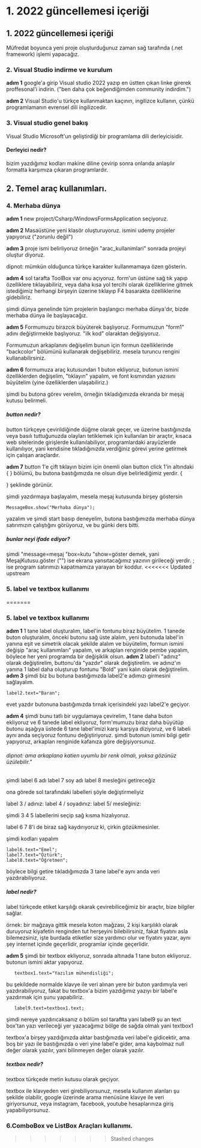 # 1. 2022 güncellemesi içeriği
## 1. 2022 güncellemesi içeriği
Müfredat boyunca yeni proje oluşturduğunuz zaman sağ tarafında  (.net framework) işlemi yapacağız.
### 2. Visual Studio indirme ve kurulum
**adım 1**
 google'a girip Visual studio 2022 yazıp en üstten çıkan linke girerek proffesonal'i indirin.
("ben daha çok beğendiğimden community indirdim.")

**adım 2**
Visual Studio'u türkçe kullanmaktan kaçının, ingilizce kullanın, çünkü programlamanın evrensel dili ingilizcedir.
### 3. Visual studio genel bakış
Visual Studio Microsoft'un geliştirdiği bir programlama dili derleyicisidir.
#### Derleyici nedir?
bizim yazdığımız kodları makine diline çevirip sonra onlarıda anlaşılır formatta karşımıza çıkaran programlardır.
## 2. Temel araç kullanımları.
### 4. Merhaba dünya

**adım 1**
new project/Csharp/WindowsFormsApplication seçiyoruz.

**adım 2**
Masaüstüne yeni klasör oluşturuyoruz.
ismini udemy projeler yapıyoruz ("zorunlu değil")

**adım 3**
proje ismi belirliyoruz örneğin "arac_kullanimlari"
sonrada projeyi oluştur diyoruz.

dipnot: mümkün olduğunca türkçe karakter kullanmamaya özen gösterin.

**adım 4**
sol tarafta ToolBox var onu açıyoruz.
form'un üstüne sağ tık yapıp özelliklere tıklayabiliriz, veya daha kısa yol tercihi olarak özelliklerine gitmek istediğimiz herhangi birşeyin üzerine tıklayıp F4 basarakta özelliklerine gidebiliriz.

şimdi dünya genelinde tüm projelerin başlangıcı merhaba dünya'dır, bizde merhaba dünya ile başlayacağız.

**adım 5**
Formumuzu birazcık büyüterek başlıyoruz.
Formumuzun "form1" adını değiştirmekle başlıyoruz. "ilk kod" olaraktan değişiyoruz.

Formumuzun arkaplanını değişelim bunun için  formun özelliklerinde "backcolor" bölümünü kullanarak değişebiliriz. 
mesela turuncu rengini kullanabilirsiniz.

**adım 6**
formumuza araç kutusundan 1 buton ekliyoruz, butonun ismini özelliklerden değişelim, "tıklayın" yapalım, ve font kısmından yazısını büyütelim (yine özelliklerden ulaşabiliriz.)

şimdi bu butona görev verelim, örneğin tıkladığımızda ekranda bir meşaj kutusu belirmeli.

##### button nedir?
button türkçeye çevirildiğinde düğme olarak geçer, ve üzerine 
bastığınızda veya basılı tuttuğunuzda
olayları tetiklemek için kullanılan bir araçtır, kısaca web sitelerinde girişlerde kullanılabiliyor, programlardaki arayüzlerde kullanılıyor, yani kendisine tıkladığınızda verdiğiniz görevi yerine getirmek için çalışan araçlardır. 

**adım 7**
button 1'e çift tıklayın bizim için önemli olan button click 1'in altındaki { } bölümü, bu butona bastığımızda ne olsun diye belirlediğimiz yerdir.
 {

 }
şeklinde görünür.

şimdi yazdırmaya başlayalım, mesela meşaj kutusunda birşey göstersin

    MessageBox.show("Merhaba dünya");
    
   yazalım ve şimdi start basıp deneyelim, butona bastığımızda merhaba dünya satırımızın çalıştığını görüyoruz, ve bu günki ders bitti.
   
##### bunlar neyi ifade ediyor?
şimdi "message=meşaj  "box=kutu "show=göster demek, yani MeşajKutusu.göster
("") ise ekrana yansıtacağımız yazının girileceği yerdir. ; ise program satırımızı kapatmamıza yarayan bir koddur.
<<<<<<< Updated upstream
### 5. label ve textbox kullanımı 



=======
### 5. label ve textbox kullanımı
**adım 1**
1 tane label oluşturalım, label'in fontunu biraz büyütelim.
1 tanede buton oluşturalım, önceki butonu sağ üste alalım, yeni butonuda label'in yanına eşit ve simetrik olacak şekilde alalım ve büyütelim, formun ismini değişip "araç kullanımları" yapalım, ve arkaplan renginide pembe yapalım, böylece her yeni programda bir değişiklik olsun.
**adım 2**
label'i "adınız" olarak değiştirelim, buttonu'da "yazdır" olarak değiştirelim.
ve adınız'ın yanına 1 label daha oluşturup fontunu "Bold" yani kalın olarak değiştirelim.
**adım 3**
şimdi biz bu botuna bastığımızda label2'e adımızı girmesini sağlayalım.

    label2.text="Baran";
evet yazdır butonuna bastığımızda tırnak içerisindeki yazı label2'e geçiyor.

**adım 4**
şimdi bunu tatlı bir uygulamaya çevirelim, 1 tane daha buton ekliyoruz ve 6 tanede label ekliyoruz, form'mumuzu biraz daha büyütüp butonu aşağıya üstede 6 tane label'imizi karşı karşıya diziyoruz, ve 6 labeli aynı anda seçiyoruz fontunu değiştiriyoruz.
şimdi butonun ismini bilgi getir yapıyoruz, arkaplan renginide kafanıza göre değişiyorsunuz.
###### dipnot: ama arkaplana katien uyumlu bir renk olmalı, yoksa gözünüz üzülebilir."

şimdi
label 6 adı
label 7 soy adı
label 8 mesleğini getireceğiz

ona görede sol tarafındaki labelleri şöyle değiştirmeliyiz

label 3 / adınız:
label 4 / soyadınız:
label 5/ mesleğiniz:

şimdi 3 4 5 labellerini seçip sağ kısma hizalıyoruz.

label 6 7 8'i de biraz sağ kaydırıyoruz ki, çirkin gözükmesinler.

şimdi kodları yapalım

    label6.text="Emel";
    label7.text="Öztürk";
    label8.text="Öğretmen";

böylece  bilgi getire tıkladığımızda 3 tane label'e aynı anda veri yazdırabiliyoruz.




##### label nedir?
label türkçede etiket karşılığı okarak çevirebiliceğimiz bir araçtır, bize bilgiler sağlar.

örnek: bir mağzaya gittik mesela koton mağzası, 2 kişi karşılıklı olarak duruyoruz kiyafetin renginden tut herşeyini bilebilirsiniz, fakat fiyatını asla bilemezsiniz, işte burdada etiketler size yardımcı olur ve fiyatını yazar, aynı şey internet içinde geçerlidir, programlar içinde geçerlidir.

**adım 5**
şimdi bir textbox ekliyoruz, sonrada altınada 1 tane buton ekliyoruz.
butonun ismini aktar yapıyoruz.
  

       textbox1.text="Yazılım mühendisliği";

bu şekildede normalde klavye ile veri alınan yere bir buton yardımıyla veri yazdırabiliyoruz, fakat bu textbox'a bizim yazdığımız yazıyı bir label'e yazdırmak için şunu yapabiliriz.

       label9.text=textbox1.text;

şimdi nereye yazdırıcaksanız o bölüm sol taraftta
yani label9 şu an text box'tan yazı verileceği yer   yazacağımız bölge de sağda olmalı yani textbox1

textbox'a birşey yazdığınızda aktar bastığınızda veri label'e gidicektir, ama boş bir yazı ile bastığınızda o veri yine label'e gider, ama kaybolmaz null değer olarak yazılır, yani bilinmeyen değer olarak yazılır.

##### textbox nedir?
textbox türkçede metin kutusu olarak geçiyor.

textbox ile klavyeden veri girebiliyorsunuz, mesela kullanım alanları şu şekilde olabilir, google üzerinde arama menüsüne klavye ile veri giriyorsunuz, veya instagram, facebook, youtube hesaplarınıza giriş yapabiliyorsunuz.

### 6.ComboBox ve ListBox Araçları kullanımı.
>>>>>>> Stashed changes
